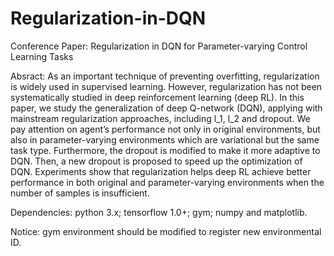 # Regularization-in-DQN
Conference Paper: Regularization in DQN for Parameter-varying Control Learning Tasks

Absract: As an important technique of preventing overfitting, regularization is widely used in supervised learning. However, regularization has not been systematically studied in deep reinforcement learning (deep RL). In this paper, we study the generalization of deep Q-network (DQN), applying with mainstream regularization approaches, including l_1, l_2 and dropout. We pay attention on agent’s performance not only in original environments, but also in parameter-varying environments which are variational but the same task type. Furthermore, the dropout is modified to make it more adaptive to DQN. Then, a new dropout is proposed to speed up the optimization of DQN. Experiments show that regularization helps deep RL achieve better performance in both original and parameter-varying environments when the number of samples is insufficient.

Dependencies:
python 3.x; tensorflow 1.0+; gym; numpy and matplotlib.

Notice: gym environment should be modified to register new environmental ID. 

